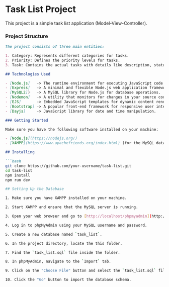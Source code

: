 # Task List Project

This project is a simple task list application (Model-View-Controller).

### Project Structure

```markdown
The project consists of three main entities:

1. Category: Represents different categories for tasks.
2. Priority: Defines the priority levels for tasks.
3. Task: Contains the actual tasks with details like description, status, deadline, priorityID, categoryID etc.

## Technologies Used

- [Node.js]   -> The runtime environment for executing JavaScript code on the server side.
- [Express]   -> A minimal and flexible Node.js web application framework used for web applications.
- [MySQL2])   -> A MySQL library for Node.js for database operations.
- [Nodemon]   -> A utility that monitors for changes in your source code and automatically restarts your server.
- [EJS]       -> Embedded JavaScript templates for dynamic content rendering.
- [Bootstrap] -> A popular front-end framework for responsive user interfaces.
- [Dayjs]     -> JavaScript library for date and time manipulation.

### Getting Started

Make sure you have the following software installed on your machine:

- [Node.js](https://nodejs.org/)
- [XAMPP](https://www.apachefriends.org/index.html) (for the MySQL database)

## Installing

```bash
git clone https://github.com/your-username/task-list.git
cd task-list
npm install
npm run dev

## Setting Up the Database

1. Make sure you have XAMPP installed on your machine.

2. Start XAMPP and ensure that the MySQL server is running.

3. Open your web browser and go to [http://localhost/phpmyadmin](http://localhost/phpmyadmin).

4. Log in to phpMyAdmin using your MySQL username and password.

5. Create a new database named `task_list`.

6. In the project directory, locate the this folder.

7. Find the `task_list.sql` file inside the folder.

8. In phpMyAdmin, navigate to the `Import` tab.

9. Click on the "Choose File" button and select the `task_list.sql` file.

10. Click the "Go" button to import the database schema.








